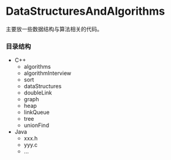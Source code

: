 # DataStructuresAndAlgorithms
主要放一些数据结构与算法相关的代码。
### 目录结构
   * C++ 
      * algorithms 
       * algorithmInterview
       * sort
      * dataStructures
       * doubleLink
       * graph
       * heap
       * linkQueue
       * tree
       * unionFind
   * Java
      * xxx.h
      * yyy.c
      * ...
